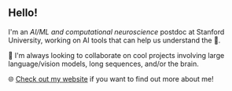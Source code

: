 ## Hello!

I'm an *AI/ML and computational neuroscience* postdoc at Stanford University, working on AI tools that can help us understand the :brain:.

:handshake: I'm always looking to collaborate on cool projects involving large language/vision models, long sequences, and/or the brain.

:globe_with_meridians: [Check out my website](https://athms.me/) if you want to find out more about me!
